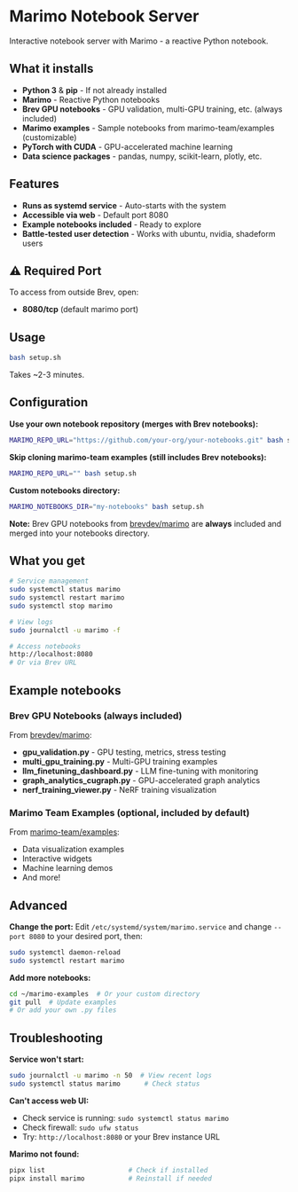 # Marimo Notebook Server

Interactive notebook server with Marimo - a reactive Python notebook.

## What it installs

- **Python 3** & **pip** - If not already installed
- **Marimo** - Reactive Python notebooks
- **Brev GPU notebooks** - GPU validation, multi-GPU training, etc. (always included)
- **Marimo examples** - Sample notebooks from marimo-team/examples (customizable)
- **PyTorch with CUDA** - GPU-accelerated machine learning
- **Data science packages** - pandas, numpy, scikit-learn, plotly, etc.

## Features

- **Runs as systemd service** - Auto-starts with the system
- **Accessible via web** - Default port 8080
- **Example notebooks included** - Ready to explore
- **Battle-tested user detection** - Works with ubuntu, nvidia, shadeform users

## ⚠️ Required Port

To access from outside Brev, open:
- **8080/tcp** (default marimo port)

## Usage

```bash
bash setup.sh
```

Takes ~2-3 minutes.

## Configuration

**Use your own notebook repository (merges with Brev notebooks):**
```bash
MARIMO_REPO_URL="https://github.com/your-org/your-notebooks.git" bash setup.sh
```

**Skip cloning marimo-team examples (still includes Brev notebooks):**
```bash
MARIMO_REPO_URL="" bash setup.sh
```

**Custom notebooks directory:**
```bash
MARIMO_NOTEBOOKS_DIR="my-notebooks" bash setup.sh
```

**Note:** Brev GPU notebooks from [brevdev/marimo](https://github.com/brevdev/marimo) are **always** included and merged into your notebooks directory.

## What you get

```bash
# Service management
sudo systemctl status marimo
sudo systemctl restart marimo
sudo systemctl stop marimo

# View logs
sudo journalctl -u marimo -f

# Access notebooks
http://localhost:8080
# Or via Brev URL
```

## Example notebooks

### Brev GPU Notebooks (always included)

From [brevdev/marimo](https://github.com/brevdev/marimo):
- **gpu_validation.py** - GPU testing, metrics, stress testing
- **multi_gpu_training.py** - Multi-GPU training examples
- **llm_finetuning_dashboard.py** - LLM fine-tuning with monitoring
- **graph_analytics_cugraph.py** - GPU-accelerated graph analytics
- **nerf_training_viewer.py** - NeRF training visualization

### Marimo Team Examples (optional, included by default)

From [marimo-team/examples](https://github.com/marimo-team/examples):
- Data visualization examples
- Interactive widgets
- Machine learning demos
- And more!

## Advanced

**Change the port:**
Edit `/etc/systemd/system/marimo.service` and change `--port 8080` to your desired port, then:
```bash
sudo systemctl daemon-reload
sudo systemctl restart marimo
```

**Add more notebooks:**
```bash
cd ~/marimo-examples  # Or your custom directory
git pull  # Update examples
# Or add your own .py files
```

## Troubleshooting

**Service won't start:**
```bash
sudo journalctl -u marimo -n 50  # View recent logs
sudo systemctl status marimo      # Check status
```

**Can't access web UI:**
- Check service is running: `sudo systemctl status marimo`
- Check firewall: `sudo ufw status`
- Try: `http://localhost:8080` or your Brev instance URL

**Marimo not found:**
```bash
pipx list                     # Check if installed
pipx install marimo           # Reinstall if needed
```

